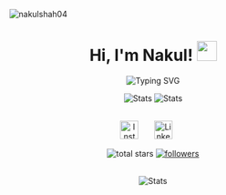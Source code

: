 <p align="left"> 
  <img src="https://komarev.com/ghpvc/?username=nakulshah04&label=Profile%20views&color=2f80ed&style=flat" alt="nakulshah04" />
</p>

<h1 align="center"><b>Hi, I'm Nakul! </b>
  <img src="https://media.giphy.com/media/hvRJCLFzcasrR4ia7z/giphy.gif" width="35">
</h1>

<p align="center">
  <picture>
    <img src="https://readme-typing-svg.demolab.com?font=Cascadia+Code&size=22&duration=3000&pause=500&center=true&random=true&width=1000&lines=Machine+Learning;Artificial+Intelligence;Georgia Tech;Self+Taught+Developer" alt="Typing SVG" />
  </picture>
</p>

<div align="center">
    <picture>
      <source media="(prefers-color-scheme: dark)" srcset="https://github-readme-stats.vercel.app/api?username=nakulshah04&count_private=true&show_icons=true&line_height=27&theme=tokyonight"/>
      <img alt="Stats" src="https://github-readme-stats.vercel.app/api?username=nakulshah04&count_private=true&show_icons=true&line_height=27&theme=tokyonight"/>
    </picture>
    <picture>
      <source media="(prefers-color-scheme: dark)" srcset="https://github-readme-stats.vercel.app/api/top-langs/?username=nakulshah04&layout=compact&langs_count=10&theme=tokyonight&hide=html,css">
      <img alt="Stats" src="https://github-readme-stats.vercel.app/api/top-langs/?username=nakulshah04&layout=compact&langs_count=10&theme=tokyonight&hide=html,css">
    </picture>
</div>
<br>

<p align="center">
  <a href="https://www.instagram.com/nakulshah04/"><img width="32px" alt="Instagram" title="Instagram" src="https://github.com/dheereshagrwal/colored-icons/blob/f926a9cacef437021842aa53029d1b73fb03de15/svg/instagram.svg"/></a>
  &#8287;&#8287;&#8287;&#8287;&#8287;
  <a href="https://www.linkedin.com/in/nakulshah04/"><img width="32px" alt="LinkedIn" title="LinkedIn" src="https://github.com/dheereshagrwal/colored-icons/blob/f926a9cacef437021842aa53029d1b73fb03de15/svg/linkedin.svg"/></a>
  &#8287;&#8287;&#8287;&#8287;&#8287;
</p>

<p align="center">
    <img alt="total stars" title="Total stars on GitHub" src="https://custom-icon-badges.demolab.com/github/stars/nakulshah04?color=55960c&style=for-the-badge&labelColor=488207&logo=star"/></a>
  <a href="https://github.com/nakulshah04?tab=followers">
    <img alt="followers" title="Follow me on Github" src="https://custom-icon-badges.demolab.com/github/followers/nakulshah04?color=236ad3&labelColor=1155ba&style=for-the-badge&logo=person-add&label=Follow&logoColor=white"/></a>
</p>

<br>

  <div align="center">
    <picture>
      <source media="(prefers-color-scheme: dark)" srcset="https://github-profile-trophy.vercel.app/?username=nakulshah04&theme=tokyonight&title=-Reviews">
      <img alt="Stats" src="https://github-profile-trophy.vercel.app/?username=nakulshah04&theme=tokyonight&title=-Reviews">
    </picture>
  </div>
<br>
